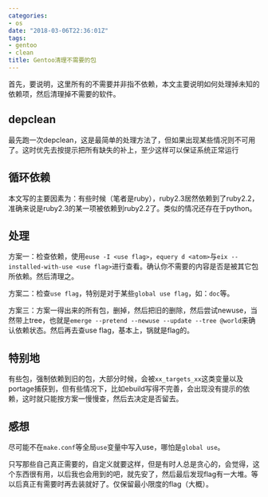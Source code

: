 ```yaml
---
categories: 
- os
date: "2018-03-06T22:36:01Z"
tags: 
- gentoo
- clean
title: Gentoo清理不需要的包
---
```


首先，要说明，这里所有的不需要并非指不依赖，本文主要说明如何处理掉未知的依赖项，然后清理掉不需要的软件。

## depclean
最先跑一次depclean，这是最简单的处理方法了，但如果出现某些情况则不可用了。这时优先去按提示把所有缺失的补上，至少这样可以保证系统正常运行

## 循环依赖
本文写的主要因素为：有些时候（笔者是ruby），ruby2.3居然依赖到了ruby2.2，准确来说是ruby2.3的某一项被依赖到ruby2.2了。类似的情况还存在于python。

## 处理
方案一：检查依赖，使用`euse -I <use flag>`，`equery d <atom>`与`eix --installed-with-use <use flag>`进行查看。确认你不需要的内容是否是被其它包所依赖。然后清理之。

方案二：检查`use flag`，特别是对于某些`global use flag`，如：`doc`等。

方案三：方案一得出来的所有包，删掉，然后把旧的删除，然后尝试newuse，当然带上tree，也就是`emerge --pretend --newuse --update --tree @world`来确认依赖状态。然后再去查use flag，基本上，锅就是flag的。

## 特别地
有些包，强制依赖到旧的包，大部分时候，会被`xx_targets_xx`这类变量以及portage捕获到，但有些情况下，比如ebuild写得不完善，会出现没有提示的依赖，这时就只能按方案一慢慢查，然后去决定是否留去。

## 感想
尽可能不在`make.conf`等全局`use`变量中写入use，哪怕是`global use`。

只写那些自己真正需要的，自定义就要这样，但是有时人总是贪心的，会觉得，这个东西很有用，以后我也会用到的吧，就先安了，然后最后发现flag有一大堆。等以后真正有需要时再去装就好了。仅保留最小限度的flag（大概）。



